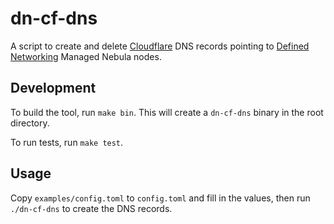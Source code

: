 # dn-cf-dns

A script to create and delete [Cloudflare](https://cloudflare.com) DNS records pointing to [Defined Networking](https://defined.net) Managed Nebula nodes.

## Development

To build the tool, run `make bin`. This will create a `dn-cf-dns` binary in the root directory.

To run tests, run `make test`.

## Usage

Copy `examples/config.toml` to `config.toml` and fill in the values, then run `./dn-cf-dns` to create the DNS records.
